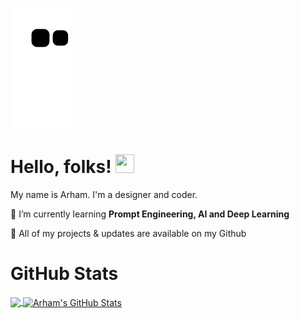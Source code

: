 ![Snake animation](https://github.com/madushadhanushka/github-readme/blob/output/github-contribution-snake.svg)


# Hello, folks! <img src="https://raw.githubusercontent.com/MartinHeinz/MartinHeinz/master/wave.gif" width="30px" height="30px" />
My name is Arham. I'm a designer and coder.

🔸 I’m currently learning **Prompt  Engineering, AI and Deep Learning**

🔸 All of my projects & updates are available on my Github

# GitHub Stats

<a href="https://github.com/arham-kk">
  <img align="center" src="https://github-readme-stats.vercel.app/api/top-langs/?username=arham-kk&hide=java,html,tex&title_color=ffffff&text_color=c9cacc&icon_color=2bbc8a&bg_color=1d1f21&langs_count=3" />
</a>
<a href="https://github.com/arham-kk">
  <img align="center" src="https://github-readme-stats.vercel.app/api?username=arham-kk&show_icons=true&line_height=27&count_private=true&title_color=ffffff&text_color=c9cacc&icon_color=2bbc8a&bg_color=1d1f21" alt="Arham's GitHub Stats" />
</a>
